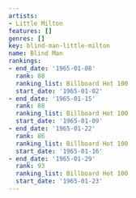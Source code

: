 ```yaml
---
artists:
- Little Milton
features: []
genres: []
key: blind-man-little-milton
name: Blind Man
rankings:
- end_date: '1965-01-08'
  rank: 88
  ranking_list: Billboard Hot 100
  start_date: '1965-01-02'
- end_date: '1965-01-15'
  rank: 88
  ranking_list: Billboard Hot 100
  start_date: '1965-01-09'
- end_date: '1965-01-22'
  rank: 86
  ranking_list: Billboard Hot 100
  start_date: '1965-01-16'
- end_date: '1965-01-29'
  rank: 93
  ranking_list: Billboard Hot 100
  start_date: '1965-01-23'
---
```


